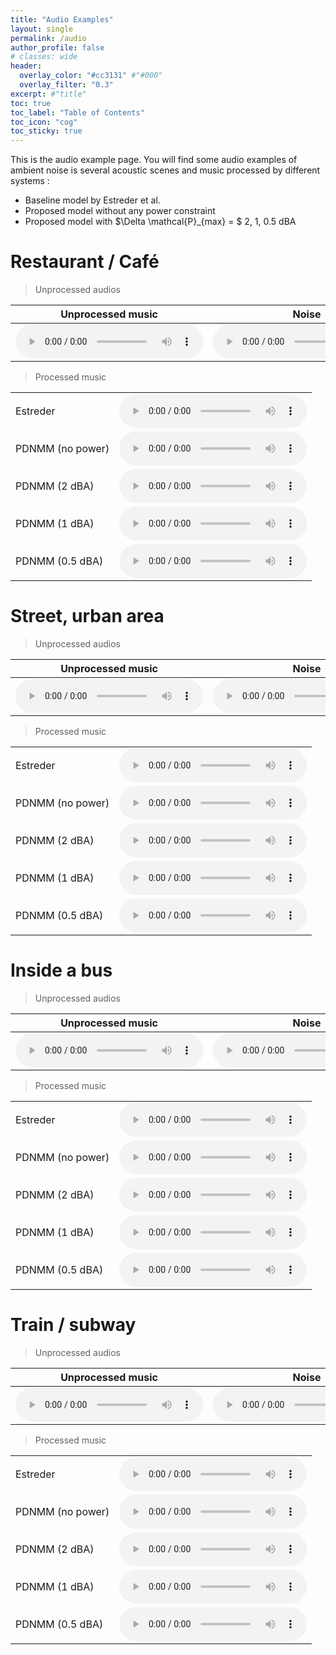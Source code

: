 ```yaml
---
title: "Audio Examples"
layout: single
permalink: /audio
author_profile: false
# classes: wide
header:
  overlay_color: "#cc3131" #"#000"
  overlay_filter: "0.3"
excerpt: #"title"
toc: true
toc_label: "Table of Contents"
toc_icon: "cog"
toc_sticky: true
---
```



This is the audio example page. You will find some audio examples of ambient noise is several acoustic scenes and music processed by different systems :
- Baseline model by Estreder et al.
- Proposed model without any power constraint
- Proposed model with $\Delta \mathcal{P}_{max} = $ 2, 1, 0.5 dBA

# Restaurant / Café

> Unprocessed audios

<html>
<!-- <head>
    <title>Tableau d'Audios</title>
</head> -->
<body>
    <table>
        <thread>
            <tr>
                <th><center>Unprocessed music</center></th>
                <th><center>Noise</center></th>        
                <th><center>Mix</center></th>   
            </tr>               
        </thread>
        <tbody>
            <tr>
                <td>
                    <audio controls="">
                        <source src="/audio/bus_estreder_001_mix.wav" type="audio/wav"/>
                    </audio>
                </td>
                <td>
                    <audio controls controlslist="nodownload">
                        <source src="/audio/restaurant/restaurant_noise.wav" type="audio/wav"/>
                        Your browser does not support the audio element.
                    </audio>
                </td>
                <td>
                    <audio controls controlslist="nodownload">
                        <source src="/audio/restaurant/restaurant_init_mix.wav" type="audio/wav"/>
                        Your browser does not support the audio element.
                    </audio>
                </td>
            </tr>                   
        </tbody>
    </table>
</body>
</html>

> Processed music

<html>
<!-- <head>
    <title>Tableau d'Audios</title>
</head> -->
<body>
    <table>
        <!-- <thead>
            <tr>
                <th><center>Title</center></th>
                <th><center>Audio</center></th>
            </tr>               
        </thead> -->
        <tbody>
            <tr>
                <td>Estreder</td>
                <td>
                    <audio controls controlslist="nodownload">
                        <source src="/audio/restaurant/restaurant_estreder_001_mix.wav" type="audio/wav"/>
                        Your browser does not support the audio element.
                    </audio>
                </td>
            </tr>
            <tr>
                <td>PDNMM (no power)</td>
                <td>
                    <audio controls controlslist="nodownload">
                        <source src="/audio/restaurant/restaurant_neural_016_nopower_mix.wav" type="audio/wav"/>
                        Your browser does not support the audio element.
                    </audio>
                </td>
            </tr>
            <tr>
                <td>PDNMM (2 dBA)</td>
                <td>
                    <audio controls controlslist="nodownload">
                        <source src="/audio/restaurant/restaurant_neural_016_power_2_mix.wav" type="audio/wav"/>
                        Your browser does not support the audio element.
                    </audio>
                </td>
            </tr>
            <tr>
                <td>PDNMM (1 dBA)</td>
                <td>
                    <audio controls controlslist="nodownload">
                        <source src="/audio/restaurant/restaurant_neural_016_power_1_mix.wav" type="audio/wav"/>
                        Your browser does not support the audio element.
                    </audio>
                </td>
            </tr>
            <tr>
                <td>PDNMM (0.5 dBA)</td>
                <td>
                    <audio controls controlslist="nodownload">
                        <source src="/audio/restaurant/restaurant_neural_016_power_0-5_mix.wav" type="audio/wav"/>
                        Your browser does not support the audio element.
                    </audio>
                </td>
            </tr>
        </tbody>
    </table>
</body>
</html>

# Street, urban area

> Unprocessed audios

<html>
<!-- <head>
    <title>Tableau d'Audios</title>
</head> -->
<body>
    <table>
        <thread>
            <tr>
                <th><center>Unprocessed music</center></th>
                <th><center>Noise</center></th>        
                <th><center>Mix</center></th>   
            </tr>               
        </thread>
        <tbody>
            <tr>
                <td>
                    <audio controls controlslist="nodownload">
                        <source src="/audio/urban/urban_init_music.wav" type="audio/wav"/>
                        Your browser does not support the audio element.
                    </audio>
                </td>
                <td>
                    <audio controls controlslist="nodownload">
                        <source src="/audio/urban/urban_noise.wav" type="audio/wav"/>
                        Your browser does not support the audio element.
                    </audio>
                </td>
                <td>
                    <audio controls controlslist="nodownload">
                        <source src="/audio/urban/urban_init_mix.wav" type="audio/wav"/>
                        Your browser does not support the audio element.
                    </audio>
                </td>
            </tr>                   
        </tbody>
    </table>
</body>
</html>

> Processed music

<html>
<!-- <head>
    <title>Tableau d'Audios</title>
</head> -->
<body>
    <table>
        <!-- <thead>
            <tr>
                <th><center>Title</center></th>
                <th><center>Audio</center></th>
            </tr>               
        </thead> -->
        <tbody>
            <tr>
                <td>Estreder</td>
                <td>
                    <audio controls controlslist="nodownload">
                        <source src="/audio/urban/urban_estreder_001_mix.wav" type="audio/wav"/>
                        Your browser does not support the audio element.
                    </audio>
                </td>
            </tr>
            <tr>
                <td>PDNMM (no power)</td>
                <td>
                    <audio controls controlslist="nodownload">
                        <source src="/audio/urban/urban_neural_016_nopower_mix.wav" type="audio/wav"/>
                        Your browser does not support the audio element.
                    </audio>
                </td>
            </tr>
            <tr>
                <td>PDNMM (2 dBA)</td>
                <td>
                    <audio controls controlslist="nodownload">
                        <source src="/audio/urban/urban_neural_016_power_2_mix.wav" type="audio/wav"/>
                        Your browser does not support the audio element.
                    </audio>
                </td>
            </tr>
            <tr>
                <td>PDNMM (1 dBA)</td>
                <td>
                    <audio controls controlslist="nodownload">
                        <source src="/audio/urban/urban_neural_016_power_1_mix.wav" type="audio/wav"/>
                        Your browser does not support the audio element.
                    </audio>
                </td>
            </tr>
            <tr>
                <td>PDNMM (0.5 dBA)</td>
                <td>
                    <audio controls controlslist="nodownload">
                        <source src="/audio/urban/urban_neural_016_power_0-5_mix.wav" type="audio/wav"/>
                        Your browser does not support the audio element.
                    </audio>
                </td>
            </tr>
        </tbody>
    </table>
</body>
</html>

# Inside a bus 

> Unprocessed audios

<html>
<!-- <head>
    <title>Tableau d'Audios</title>
</head> -->
<body>
    <table>
        <thread>
            <tr>
                <th><center>Unprocessed music</center></th>
                <th><center>Noise</center></th>        
                <th><center>Mix</center></th>   
            </tr>               
        </thread>
        <tbody>
            <tr>
                <td>
                    <audio controls controlslist="nodownload">
                        <source src="/audio/bus/bus_init_music.wav" type="audio/wav"/>
                        Your browser does not support the audio element.
                    </audio>
                </td>
                <td>
                    <audio controls controlslist="nodownload">
                        <source src="/audio/bus/bus_noise.wav" type="audio/wav"/>
                        Your browser does not support the audio element.
                    </audio>
                </td>
                <td>
                    <audio controls controlslist="nodownload">
                        <source src="/audio/bus/bus_init_mix.wav" type="audio/wav"/>
                        Your browser does not support the audio element.
                    </audio>
                </td>
            </tr>                   
        </tbody>
    </table>
</body>
</html>

> Processed music

<html>
<!-- <head>
    <title>Tableau d'Audios</title>
</head> -->
<body>
    <table>
        <!-- <thead>
            <tr>
                <th><center>Title</center></th>
                <th><center>Audio</center></th>
            </tr>               
        </thead> -->
        <tbody>
            <tr>
                <td>Estreder</td>
                <td>
                    <audio controls controlslist="nodownload">
                        <source src="/audio/bus/bus_estreder_001_mix.wav" type="audio/wav"/>
                        Your browser does not support the audio element.
                    </audio>
                </td>
            </tr>
            <tr>
                <td>PDNMM (no power)</td>
                <td>
                    <audio controls controlslist="nodownload">
                        <source src="/audio/bus/bus_neural_016_nopower_mix.wav" type="audio/wav"/>
                        Your browser does not support the audio element.
                    </audio>
                </td>
            </tr>
            <tr>
                <td>PDNMM (2 dBA)</td>
                <td>
                    <audio controls controlslist="nodownload">
                        <source src="/audio/bus_neural_016_power_2_mix.wav" type="audio/wav"/>
                        Your browser does not support the audio element.
                    </audio>
                </td>
            </tr>
            <tr>
                <td>PDNMM (1 dBA)</td>
                <td>
                    <audio controls controlslist="nodownload">
                        <source src="/audio/bus/bus_neural_016_power_1_mix.wav" type="audio/wav"/>
                        Your browser does not support the audio element.
                    </audio>
                </td>
            </tr>
            <tr>
                <td>PDNMM (0.5 dBA)</td>
                <td>
                    <audio controls controlslist="nodownload">
                        <source src="/audio/bus/bus_neural_016_power_0-5_mix.wav" type="audio/wav"/>
                        Your browser does not support the audio element.
                    </audio>
                </td>
            </tr>
        </tbody>
    </table>
</body>
</html>


# Train / subway 

> Unprocessed audios

<html>
<!-- <head>
    <title>Tableau d'Audios</title>
</head> -->
<body>
    <table>
        <thread>
            <tr>
                <th><center>Unprocessed music</center></th>
                <th><center>Noise</center></th>        
                <th><center>Mix</center></th>   
            </tr>               
        </thread>
        <tbody>
            <tr>
                <td>
                    <audio controls controlslist="nodownload">
                        <source src="/audio/train/train_init_music.wav" type="audio/wav"/>
                        Your browser does not support the audio element.
                    </audio>
                </td>
                <td>
                    <audio controls controlslist="nodownload">
                        <source src="/audio/train/train_noise.wav" type="audio/wav"/>
                        Your browser does not support the audio element.
                    </audio>
                </td>
                <td>
                    <audio controls controlslist="nodownload">
                        <source src="/audio/train/train_init_mix.wav" type="audio/wav"/>
                        Your browser does not support the audio element.
                    </audio>
                </td>
            </tr>                   
        </tbody>
    </table>
</body>
</html>

> Processed music

<html>
<!-- <head>
    <title>Tableau d'Audios</title>
</head> -->
<body>
    <table>
        <!-- <thead>
            <tr>
                <th><center>Title</center></th>
                <th><center>Audio</center></th>
            </tr>               
        </thead> -->
        <tbody>
            <tr>
                <td>Estreder</td>
                <td>
                    <audio controls controlslist="nodownload">
                        <source src="/audio/train/train_estreder_001_mix.wav" type="audio/wav"/>
                        Your browser does not support the audio element.
                    </audio>
                </td>
            </tr>
            <tr>
                <td>PDNMM (no power)</td>
                <td>
                    <audio controls controlslist="nodownload">
                        <source src="/audio/train/train_neural_016_nopower_mix.wav" type="audio/wav"/>
                        Your browser does not support the audio element.
                    </audio>
                </td>
            </tr>
            <tr>
                <td>PDNMM (2 dBA)</td>
                <td>
                    <audio controls controlslist="nodownload">
                        <source src="/audio/train/train_neural_016_power_2_mix.wav" type="audio/wav"/>
                        Your browser does not support the audio element.
                    </audio>
                </td>
            </tr>
            <tr>
                <td>PDNMM (1 dBA)</td>
                <td>
                    <audio controls controlslist="nodownload">
                        <source src="/audio/train/train_neural_016_power_1_mix.wav" type="audio/wav"/>
                        Your browser does not support the audio element.
                    </audio>
                </td>
            </tr>
            <tr>
                <td>PDNMM (0.5 dBA)</td>
                <td>
                    <audio controls controlslist="nodownload">
                        <source src="/audio/train/train_neural_016_power_0-5_mix.wav" type="audio/wav"/>
                        Your browser does not support the audio element.
                    </audio>
                </td>
            </tr>
        </tbody>
    </table>
</body>
</html>